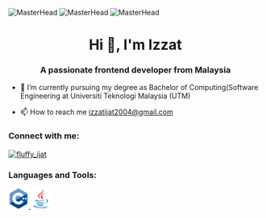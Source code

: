 ![MasterHead](https://encrypted-tbn0.gstatic.com/images?q=tbn:ANd9GcTvClUOr4VYKsb2tUAMWOBe-r_0uJWX3agtNw&usqp=CAU) ![MasterHead](https://encrypted-tbn0.gstatic.com/images?q=tbn:ANd9GcTvClUOr4VYKsb2tUAMWOBe-r_0uJWX3agtNw&usqp=CAU) ![MasterHead](https://encrypted-tbn0.gstatic.com/images?q=tbn:ANd9GcTvClUOr4VYKsb2tUAMWOBe-r_0uJWX3agtNw&usqp=CAU) 



<h1 align="center">Hi 👋, I'm Izzat</h1> 
<h3 align="center">A passionate frontend developer from Malaysia</h3> 




 
- 🔭 I’m currently pursuing my degree as Bachelor of Computing(Software Engineering at Universiti Teknologi Malaysia (UTM) 
 
- 📫 How to reach me izzatijat2004@gmail.com 
 
<h3 align="left">Connect with me:</h3> 
<p align="left"> 
<a href="https://instagram.com/fluffy_ijat" target="blank"><img align="center" src="https://raw.githubusercontent.com/rahuldkjain/github-profile-readme-generator/master/src/images/icons/Social/instagram.svg" alt="fluffy_ijat" height="30" width="40" /></a> 
</p> 
 
<h3 align="left">Languages and Tools:</h3> 
<p align="left"> <a href="https://www.w3schools.com/cpp/" target="_blank" rel="noreferrer"> <img src="https://raw.githubusercontent.com/devicons/devicon/master/icons/cplusplus/cplusplus-original.svg" alt="cplusplus" width="40" height="40"/> </a> <a href="https://www.java.com" target="_blank" rel="noreferrer"> <img src="https://raw.githubusercontent.com/devicons/devicon/master/icons/java/java-original.svg" alt="java" width="40" height="40"/> </a> </p>


